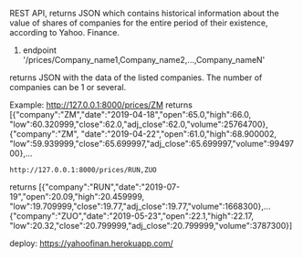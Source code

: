 REST API, returns JSON which contains historical
information about the value of shares of companies
for the entire period of their existence, according
to Yahoo. Finance.

1. endpoint 
   '/prices/Company_name1,Company_name2,...,Company_nameN'

returns JSON with the data of the listed companies. 
   The number of companies can be 1 or several.

Example:
    http://127.0.0.1:8000/prices/ZM
returns
    [{"company":"ZM","date":"2019-04-18","open":65.0,"high":66.0,
"low":60.320999,"close":62.0,"adj_close":62.0,"volume":25764700},{"company":"ZM",
"date":"2019-04-22","open":61.0,"high":68.900002,
"low":59.939999,"close":65.699997,"adj_close":65.699997,"volume":9949700},...


    http://127.0.0.1:8000/prices/RUN,ZUO
returns
    [{"company":"RUN","date":"2019-07-19","open":20.09,"high":20.459999,
"low":19.709999,"close":19.77,"adj_close":19.77,"volume":1668300},...
{"company":"ZUO","date":"2019-05-23","open":22.1,"high":22.17,
"low":20.32,"close":20.799999,"adj_close":20.799999,"volume":3787300}]


deploy:
https://yahoofinan.herokuapp.com/